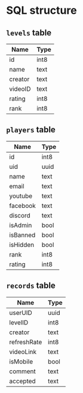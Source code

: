 # SQL structure
## `levels` table
| Name | Type |
| ---- | ---- |
| id | int8 |
| name | text |
| creator | text |
| videoID | text |
| rating | int8 |
| rank | int8 |

## `players` table
| Name | Type |
| ---- | ---- |
| id | int8 |
| uid | uuid |
| name | text |
| email | text |
| youtube | text |
| facebook | text |
| discord | text |
| isAdmin | bool |
| isBanned | bool |
| isHidden | bool |
| rank | int8 |
| rating | int8 |

## `records` table
| Name | Type |
| ---- | ---- |
| userUID | uuid |
| levelID | int8 |
| creator | text |
| refreshRate | int8 |
| videoLink | text |
| isMobile | bool |
| comment | text |
| accepted | text |
